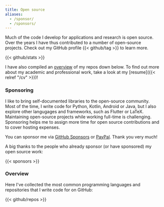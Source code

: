 ```yaml
---
title: Open source
aliases:
  - /sponsor/
  - /sponsors/
---
```


Much of the code I develop for applications and research is open source.
Over the years I have thus contributed to a number of open-source projects.
Check out my GitHub profile {{< github/tag >}} to learn more.

{{< github/stats >}}

I have also compiled an [overview](#overview) of my repos down below.
To find out more about my academic and professional work, take a look at my [resume]({{< relref "/cv" >}})!

### Sponsoring

I like to bring self-documented libraries to the open-source community.
Most of the time, I write code for Python, Kotlin, Android or Java, but I also explore other langugages and frameworks, such as Flutter or LaTeX.
Maintaining open-source projects while working full-time is challenging.
Sponsoring helps me to assign more time for open source contributions and to cover hosting expenses.

You can sponsor me via [GitHub Sponsors](https://github.com/sponsors/janheinrichmerker) or [PayPal](https://paypal.com/cgi-bin/webscr?cmd=_s-xclick&hosted_button_id=6XPPSCX7MQD3W). Thank you very much!

A big thanks to the people who already sponsor (or have sponsored) my open source work:

{{< sponsors >}}

### Overview

Here I've collected the most common programming languages and repositories that I write code for on GitHub:

{{< github/repos >}}
